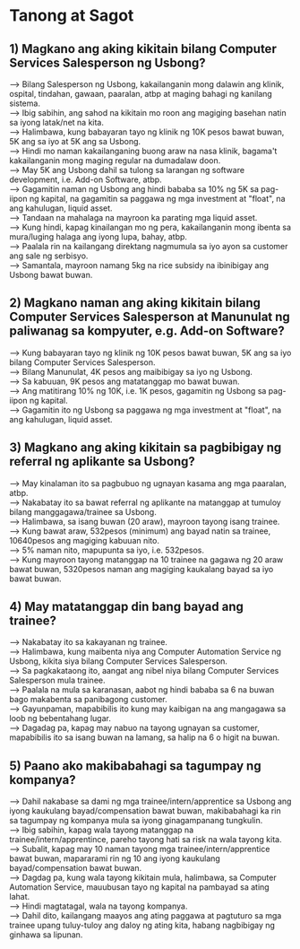 # Tanong at Sagot
## 1) Magkano ang aking kikitain bilang Computer Services Salesperson ng Usbong?
--> Bilang Salesperson ng Usbong, kakailanganin mong dalawin ang klinik, ospital, tindahan, gawaan, paaralan, atbp at maging bahagi ng kanilang sistema.<br/>
--> Ibig sabihin, ang sahod na kikitain mo roon ang magiging basehan natin sa iyong latak/net na kita.<br/>
--> Halimbawa, kung babayaran tayo ng klinik ng 10K pesos bawat buwan, 5K ang sa iyo at 5K ang sa Usbong.<br/>
--> Hindi mo naman kakailanganing buong araw na nasa klinik, bagama't kakailanganin mong maging regular na dumadalaw doon.<br/>
--> May 5K ang Usbong dahil sa tulong sa larangan ng software development, i.e. Add-on Software, atbp.<br/>
--> Gagamitin naman ng Usbong ang hindi bababa sa 10% ng 5K sa pag-iipon ng kapital, na gagamitin sa paggawa ng mga investment at "float", na ang kahulugan, liquid asset.<br/>
--> Tandaan na mahalaga na mayroon ka parating mga liquid asset.<br/>
--> Kung hindi, kapag kinailangan mo ng pera, kakailanganin mong ibenta sa mura/luging halaga ang iyong lupa, bahay, atbp.<br/>
--> Paalala rin na kailangang direktang nagmumula sa iyo ayon sa customer ang sale ng serbisyo.<br/>
--> Samantala, mayroon namang 5kg na rice subsidy na ibinibigay ang Usbong bawat buwan.<br/>
## 2) Magkano naman ang aking kikitain bilang Computer Services Salesperson at Manunulat ng paliwanag sa kompyuter, e.g. Add-on Software?
--> Kung babayaran tayo ng klinik ng 10K pesos bawat buwan, 5K ang sa iyo bilang Computer Services Salesperson.<br/>
--> Bilang Manunulat, 4K pesos ang maibibigay sa iyo ng Usbong.<br/>
--> Sa kabuuan, 9K pesos ang matatanggap mo bawat buwan.<br/>
--> Ang matitirang 10% ng 10K, i.e. 1K pesos, gagamitin ng Usbong sa pag-iipon ng kapital.<br/>
--> Gagamitin ito ng Usbong sa paggawa ng mga investment at "float", na ang kahulugan, liquid asset.<br/>

## 3) Magkano ang aking kikitain sa pagbibigay ng referral ng aplikante sa Usbong?
--> May kinalaman ito sa pagbubuo ng ugnayan kasama ang mga paaralan, atbp.<br/>
--> Nakabatay ito sa bawat referral ng aplikante na matanggap at tumuloy bilang manggagawa/trainee sa Usbong.<br/>
--> Halimbawa, sa isang buwan (20 araw), mayroon tayong isang trainee.<br/>
--> Kung bawat araw, 532pesos (minimum) ang bayad natin sa trainee, 10640pesos ang magiging kabuuan nito.<br/>
--> 5% naman nito, mapupunta sa iyo, i.e. 532pesos.<br/>
--> Kung mayroon tayong matanggap na 10 trainee na gagawa ng 20 araw bawat buwan, 5320pesos naman ang magiging kaukalang bayad sa iyo bawat buwan.<br/>

## 4) May matatanggap din bang bayad ang trainee?
--> Nakabatay ito sa kakayanan ng trainee.<br/>
--> Halimbawa, kung maibenta niya ang Computer Automation Service ng Usbong, kikita siya bilang Computer Services Salesperson.<br/>
--> Sa pagkakataong ito, aangat ang nibel niya bilang Computer Services Salesperson mula trainee.<br/>
--> Paalala na mula sa karanasan, aabot ng hindi bababa sa 6 na buwan bago makabenta sa panibagong customer.<br/>
--> Gayunpaman, mapabibilis ito kung may kaibigan na ang mangagawa sa loob ng bebentahang lugar.<br/>
--> Dagadag pa, kapag may nabuo na tayong ugnayan sa customer, mapabibilis ito sa isang buwan na lamang, sa halip na 6 o higit na buwan.<br/>

## 5) Paano ako makibabahagi sa tagumpay ng kompanya?
--> Dahil nakabase sa dami ng mga trainee/intern/apprentice sa Usbong ang iyong kaukulang bayad/compensation bawat buwan, makibabahagi ka rin sa tagumpay ng kompanya mula sa iyong ginagampanang tungkulin.<br/>
--> Ibig sabihin, kapag wala tayong matanggap na trainee/intern/apprentince, pareho tayong hati sa risk na wala tayong kita.<br/>
--> Subalit, kapag may 10 naman tayong mga trainee/intern/apprentice bawat buwan, mapararami rin ng 10 ang iyong kaukulang bayad/compensation bawat buwan.<br/>
--> Dagdag pa, kung wala tayong kikitain mula, halimbawa, sa Computer Automation Service, mauubusan tayo ng kapital na pambayad sa ating lahat.<br/>
--> Hindi magtatagal, wala na tayong kompanya.<br/>
--> Dahil dito, kailangang maayos ang ating paggawa at pagtuturo sa mga trainee upang tuluy-tuloy ang daloy ng ating kita, habang nagbibigay ng ginhawa sa lipunan.<br/>
